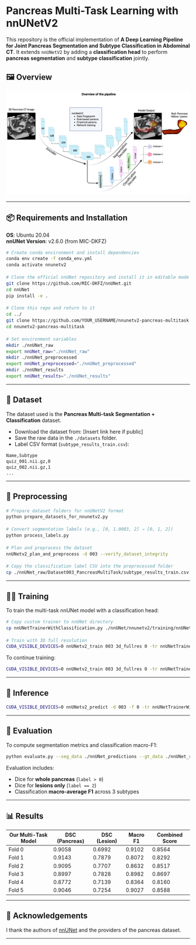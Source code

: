 # Pancreas Multi-Task Learning with nnUNetV2

This repository is the official implementation of **A Deep Learning Pipeline for Joint Pancreas Segmentation and Subtype Classification in Abdominal CT**. It extends `nnUNetV2` by adding a **classification head** to perform **pancreas segmentation** and **subtype classification** jointly.

## 🖼 Overview

![Approach](./assets/fig1-pipeline_overview.png)  

---

## 📦 Requirements and Installation

**OS**: Ubuntu 20.04  
**nnUNet Version**: v2.6.0 (from MIC-DKFZ)

```bash
# Create conda environment and install dependencies
conda env create -f conda_env.yml
conda activate nnunetv2

# Clone the official nnUNet repository and install it in editable mode
git clone https://github.com/MIC-DKFZ/nnUNet.git
cd nnUNet
pip install -e .

# Clone this repo and return to it
cd ../
git clone https://github.com/YOUR_USERNAME/nnunetv2-pancreas-multitask.git
cd nnunetv2-pancreas-multitask

# Set environment variables
mkdir ./nnUNet_raw
export nnUNet_raw="./nnUNet_raw"
mkdir ./nnUNet_preprocessed
export nnUNet_preprocessed="./nnUNet_preprocessed"
mkdir ./nnUNet_results
export nnUNet_results="./nnUNet_results"
```

---

## 📂 Dataset

The dataset used is the **Pancreas Multi-task Segmentation + Classification** dataset.

- Download the dataset from: [Insert link here if public]
- Save the raw data in the `./datasets` folder.
- Label CSV format (`subtype_results_train.csv`):

```csv
Name,Subtype
quiz_001.nii.gz,0
quiz_002.nii.gz,1
...
```

---

## 🧪 Preprocessing

```bash
# Prepare dataset folders for nnUNetV2 format
python prepare_datasets_for_nnunetv2.py

# Convert segmentation labels (e.g., [0, 1.0003, 2] → [0, 1, 2])
python process_labels.py

# Plan and preprocess the dataset
nnUNetv2_plan_and_preprocess -d 003 --verify_dataset_integrity

# Copy the classification label CSV into the preprocessed folder
cp ./nnUNet_raw/Dataset003_PancreasMultiTask/subtype_results_train.csv ./nnUNet_preprocessed/Dataset003_PancreasMultiTask
```
---

## 🏋️‍♀️ Training

To train the multi-task nnUNet model with a classification head:

```bash
# Copy custom trainer to nnUNet directory
cp nnUNetTrainerWithClassification.py ./nnUNet/nnunetv2/training/nnUNetTrainer/

# Train with 3D full resolution
CUDA_VISIBLE_DEVICES=0 nnUNetv2_train 003 3d_fullres 0 -tr nnUNetTrainerWithClassification --npz
```

To continue training:

```bash
CUDA_VISIBLE_DEVICES=0 nnUNetv2_train 003 3d_fullres 0 -tr nnUNetTrainerWithClassification --npz --c
```

---

## 🚀 Inference

```bash
CUDA_VISIBLE_DEVICES=0 nnUNetv2_predict -d 003 -f 0 -tr nnUNetTrainerWithClassification -c 3d_fullres -o ./nnUNet_predictions
```

---

## 🧮 Evaluation

To compute segmentation metrics and classification macro-F1:

```bash
python evaluate.py --seg_data ./nnUNet_predictions --gt_data ./nnUNet_raw/Dataset003_PancreasMultiTask/labelsTr
```

Evaluation includes:

- Dice for **whole pancreas** (`label > 0`)
- Dice for **lesions only** (`label == 2`)
- Classification **macro-average F1** across 3 subtypes

---

## 📊 Results

| Our Multi-Task Model                        | DSC (Pancreas) | DSC (Lesion) | Macro F1 | Combined Score |
|-------------------------------|----------------|--------------|----------|----------------|
| Fold 0 | 0.9058          | 0.6992       | 0.9102   | 0.8564         |
| Fold 1 | 0.9143          | 0.7879       | 0.8072   | 0.8292         |
| Fold 2 | 0.9095          | 0.7707       | 0.8632   | 0.8517         |
| Fold 3 | 0.8997          | 0.7828       | 0.8982   | 0.8697         |
| Fold 4 | 0.8772          | 0.7139       | 0.8364   | 0.8160         |
| Fold 5 | 0.9046          | 0.7254       | 0.9027   | 0.8588         |


---


## 🙏 Acknowledgements

I thank the authors of [nnUNet](https://github.com/MIC-DKFZ/nnUNet) and the providers of the pancreas dataset.

---


